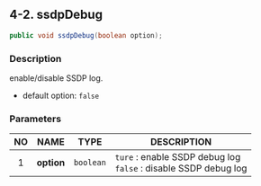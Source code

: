 ## 4-2. ssdpDebug

```java
public void ssdpDebug(boolean option);
```

### Description

enable/disable SSDP log.

* default option: `false`

### Parameters

| NO | NAME | TYPE | DESCRIPTION |
| :---: | --- | --- | --- |
| 1 | **option** | `boolean` | `ture` : enable SSDP debug log<br> `false` : disable SSDP debug log |

